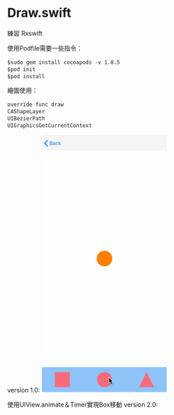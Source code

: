 # Draw.swift
練習 Rxswift

使用Podfile需要一些指令：
```
$sudo gem install cocoapods -v 1.8.5
$pod init
$pod install
```

繪圖使用：
```
override func draw 
CAShapeLayer
UIBezierPath
UIGraphicsGetCurrentContext
```
version 1.0: 
![image](https://github.com/JemmaQue/Draw.swift/blob/master/%20t.gif)

使用UIView.animate＆Timer實現Box移動
version 2.0: 

